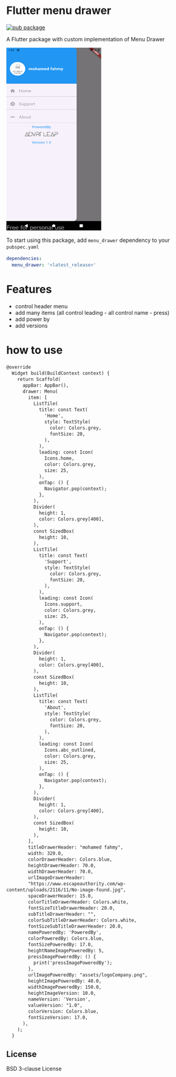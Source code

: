 # Flutter menu drawer 

[![pub package](https://img.shields.io/badge/pub-1.0.0-blue)](https://github.com/fahmyabada/menu_drawer)

A Flutter package with custom implementation of Menu Drawer 

<img src="screenshot-1.png" alt="drawing" width="250" height="481"/>


To start using this package, add `menu_drawer` dependency to your `pubspec.yaml`

```yaml
dependencies:
  menu_drawer: '<latest_release>'
```

# Features

- control header menu
- add many items (all control leading - all control name - press)
- add power by
- add versions

# how to use

```
@override
  Widget build(BuildContext context) {
    return Scaffold(
      appBar: AppBar(),
      drawer: Menu(
        item: [
          ListTile(
            title: const Text(
              'Home',
              style: TextStyle(
                color: Colors.grey,
                fontSize: 20,
              ),
            ),
            leading: const Icon(
              Icons.home,
              color: Colors.grey,
              size: 25,
            ),
            onTap: () {
              Navigator.pop(context);
            },
          ),
          Divider(
            height: 1,
            color: Colors.grey[400],
          ),
          const SizedBox(
            height: 10,
          ),
          ListTile(
            title: const Text(
              'Support',
              style: TextStyle(
                color: Colors.grey,
                fontSize: 20,
              ),
            ),
            leading: const Icon(
              Icons.support,
              color: Colors.grey,
              size: 25,
            ),
            onTap: () {
              Navigator.pop(context);
            },
          ),
          Divider(
            height: 1,
            color: Colors.grey[400],
          ),
          const SizedBox(
            height: 10,
          ),
          ListTile(
            title: const Text(
              'About',
              style: TextStyle(
                color: Colors.grey,
                fontSize: 20,
              ),
            ),
            leading: const Icon(
              Icons.abc_outlined,
              color: Colors.grey,
              size: 25,
            ),
            onTap: () {
              Navigator.pop(context);
            },
          ),
          Divider(
            height: 1,
            color: Colors.grey[400],
          ),
          const SizedBox(
            height: 10,
          ),
        ],
        titleDrawerHeader: "mohamed fahmy",
        width: 320.0,
        colorDrawerHeader: Colors.blue,
        heightDrawerHeader: 70.0,
        widthDrawerHeader: 70.0,
        urlImageDrawerHeader:
        "https://www.escapeauthority.com/wp-content/uploads/2116/11/No-image-found.jpg",
        spaceDrawerHeader: 15.0,
        colorTitleDrawerHeader: Colors.white,
        fontSizeTitleDrawerHeader: 20.0,
        subTitleDrawerHeader: "",
        colorSubTitleDrawerHeader: Colors.white,
        fontSizeSubTitleDrawerHeader: 20.0,
        namePoweredBy: 'PoweredBy',
        colorPoweredBy: Colors.blue,
        fontSizePoweredBy: 17.0,
        heightNameImagePoweredBy: 5,
        pressImagePoweredBy: () {
          print('pressImagePoweredBy');
        },
        urlImagePoweredBy: "assets/logoCompany.png",
        heightImagePoweredBy: 40.0,
        widthImagePoweredBy: 150.0,
        heightImageVersion: 10.0,
        nameVersion: 'Version',
        valueVersion: "1.0",
        colorVersion: Colors.blue,
        fontSizeVersion: 17.0,
      ),
    );
  }
```

License
----

BSD 3-clause License
